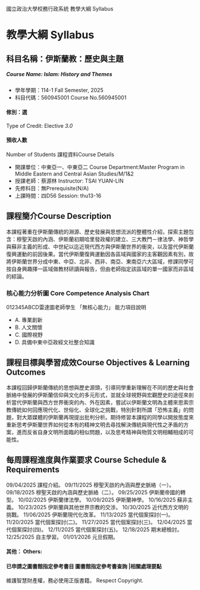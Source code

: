 國立政治大學校務行政系統 教學大綱 Syllabus
# 教學大綱 Syllabus
##  科目名稱：伊斯蘭教：歷史與主題
#####  Course Name: Islam: History and Themes
  * 學年學期：114-1 Fall Semester, 2025 
  * 科目代碼：560945001 Course No.560945001
#### 修別：選
Type of Credit: Elective 
_3.0_
#### 預收人數
Number of Students
課程資料Course Details
  * 開課單位：中東亞一、中東亞二 Course Department:Master Program in Middle Eastern and Central Asian Studies/M/1&2 
  * 授課老師：蔡源林 Instructor: TSAI YUAN-LIN 
  * 先修科目：無Prerequisite(N/A)
  * 上課時間：四D56 Session: thu13-16
##  課程簡介Course Description
本課程著重在伊斯蘭傳統的淵源、歷史發展與思想流派的整體性介紹，探索主題包含：穆聖天啟的內涵、伊斯蘭初期哈里發政權的建立、三大教門－律法學、神哲學與蘇非主義的形成、中世紀以迄近現代西方與伊斯蘭世界的衝突，以及當代伊斯蘭復興運動的前因後果。當代伊斯蘭復興運動因各區域與國家的主客觀因素有別，故將伊斯蘭世界分成中東、中亞、北非、西非、南亞、東南亞六大區域，修課同學可按自身興趣擇一區域做教材研讀與報告，但由老師指定該區域的單一國家而非區域的綜論。
###  核心能力分析圖 Core Competence Analysis Chart
012345ABCD雷達圖老師學生
「無核心能力」 
能力項目說明
  * A. 專業創新
  * B. 人文關懷
  * C. 國際視野
  * D. 具備中東中亞政經文社整合知識
##  課程目標與學習成效Course Objectives & Learning Outcomes 
本課程回歸伊斯蘭傳統的思想與歷史源頭，引導同學重新理解在不同的歷史與社會脈絡中發展的伊斯蘭信仰與文化的多元形式，並就全球視野與宏觀歷史的途徑來剖析當代伊斯蘭與西方世界衝突的內、外在因素，嘗試以伊斯蘭文明為主體來思索宗教傳統如何回應現代化、世俗化、全球化之挑戰，特別針對所謂「恐怖主義」的問題，對大眾媒體的伊斯蘭再現提出批判分析。期待修習本課程的同學以開放態度來重新思考伊斯蘭世界如何從本有的精神文明去尋找解決傳統與現代性之矛盾的方案，進而反省自身文明所面臨的相似問題，以及思考精神與物質文明相輔相成的可能性。
##  每周課程進度與作業要求 Course Schedule & Requirements
09/04/2025 課程介紹。
09/11/2025 穆聖天啟的內涵與歷史脈絡（一）。
09/18/2025 穆聖天啟的內涵與歷史脈絡（二）。
09/25/2025 伊斯蘭帝國的轉型。
10/02/2025 伊斯蘭律法學。
10/09/2025 伊斯蘭神學。
10/16/2025 蘇非主義。
10/23/2025 伊斯蘭與其他世界宗教的交涉。
10/30/2025 近代西方文明的挑戰。
11/06/2025 伊斯蘭現代化改革。
11/13/2025 當代個案探討(一)。
11/20/2025 當代個案探討(二)。
11/27/2025 當代個案探討(三)。
12/04/2025 當代個案探討(四)。
12/11/2025 當代個案探討(五)。
12/18/2025 期末總檢討。
12/25/2025 自主學習。
01/01/2026 元旦假期。
####  其他： Others:
####  已申請之圖書館指定參考書目  圖書館指定參考書查詢 |相關處理要點
維護智慧財產權，務必使用正版書籍。 Respect Copyright.